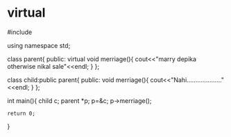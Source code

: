 # virtual
#include<iostream>

using namespace std;

class parent{
    public:
        virtual void merriage(){
            cout<<"marry depika otherwise nikal sale"<<endl;
        }
};

class child:public parent{
  public:
    void merriage(){
        cout<<"Nahi...................."<<endl;
    }
};

int main(){
    child c;
    parent *p;
    p=&c;
    p->merriage();

    
    
    return 0;
}
